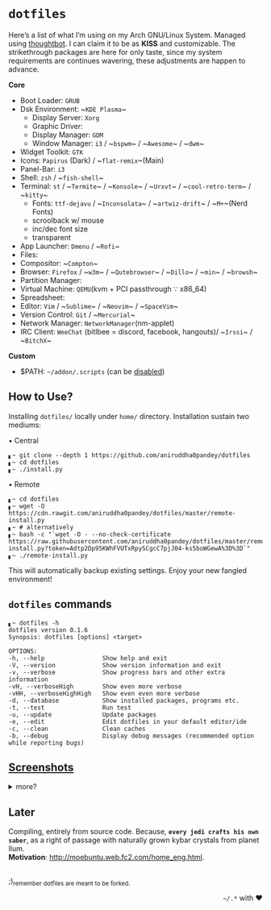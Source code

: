 # `dotfiles`
Here’s a list of what I’m using on my Arch GNU/Linux System. Managed using [thoughtbot](https://github.com/thoughtbot/rcm). I can claim it to be as **KISS** and customizable. The strikethrough packages are here for only taste, since my system requirements are continues wavering, these adjustments are happen to advance.

**Core**
- Boot Loader: `GRUB`
- Dsk Environment: ~`KDE Plasma`~
  - Display Server: `Xorg`
  - Graphic Driver: 
  - Display Manager: `GDM`
  - Window Manager: `i3` / ~`bspwm`~ / ~`Awesome`~ / ~`dwm`~
- Widget Toolkit: `GTK`
- Icons: `Papirus` (Dark) / ~`flat-remix`~(Main)
- Panel-Bar: `i3`
- Shell: `zsh` / ~`fish-shell`~
- Terminal: `st` / ~`Termite`~ / ~`Konsole`~ / ~`Urxvt`~ / ~`cool-retro-term`~ / ~`kitty`~
   - Fonts: `ttf-dejavu` / ~`Inconsolata`~ / ~`artwiz-drift`~ / ~`M+`~(Nerd Fonts)
   - scroolback w/ mouse
   - inc/dec font size
   - transparent
- App Launcher: `Dmenu` / ~`Rofi`~
- Files: 
- Compositor: ~`Compton`~
- Browser: `Firefox` / ~`w3m`~ / ~`Qutebrowser`~ / ~`Dillo`~ / ~`min`~ / ~`browsh`~
- Partition Manager: 
- Virtual Machine: `QEMU`(kvm + PCI passthrough ∵ x86_64)
- Spreadsheet: 
- Editor: `Vim` / ~`Sublime`~ / ~`Neovim`~ / ~`SpaceVim`~
- Version Control: `Git` / ~`Mercurial`~
- Network Manager: `NetworkManager`(nm-applet)  
- IRC Client: `WeeChat` (bitlbee = discord, facebook, hangouts)/ ~`Irssi`~ / ~`BitchX`~

**Custom**
- $PATH: `~/addon/.scripts` (can be [disabled](./install.py))


## How to Use?
Installing `dotfiles/` locally under `home/` directory. Installation sustain two mediums:  

• Central
```shell
▖~ git clone --depth 1 https://github.com/aniruddha0pandey/dotfiles
▖~ cd dotfiles
▖~ ./install.py
```
• Remote
```shell
▖~ cd dotfiles
▖~ wget -O https://cdn.rawgit.com/aniruddha0pandey/dotfiles/master/remote-install.py
▖~ # alternatively
▖~ bash -c "`wget -O - --no-check-certificate https://raw.githubusercontent.com/aniruddha0pandey/dotfiles/master/remote-install.py?token=Adtp2Dp95KWhFVUTxRpySCgcC7pjJ04-ks5boWGewA%3D%3D`"
▖~ ./remote-install.py
```
This will automatically backup existing settings. Enjoy your new fangled environment!

## `dotfiles` commands
```
▖~ dotfiles -h
dotfiles version 0.1.6
Synopsis: dotfiles [options] <target>

OPTIONS:
-h, --help                Show help and exit
-V, --version             Show version information and exit
-v, --verbose             Show progress bars and other extra information
-vH, --verboseHigh        Show even more verbose
-vHH, --verboseHighHigh   Show even even more verbose
-d, --database            Show installed packages, programs etc. 
-t, --test                Run test
-u, --update              Update packages
-e, --edit                Edit dotfiles in your default editor/ide
-c, --clean               Clean caches
-b, --debug               Display debug messages (recommended option while reporting bugs)
```

## [Screenshots](https://www.reddit.com/r/unixporn/)
<details>
<summary>more?</summary><br />

### Zsh
![]()

### Neovim
![]()

</details>

## Later
Compiling, entirely from source code.
Because, **`every jedi crafts his own saber`**, as a right of passage with naturally grown kybar crystals from planet Ilum.  
**Motivation**: http://moebuntu.web.fc2.com/home_eng.html.

##
;)<sub>remember dotfiles are meant to be forked.</sub>
<p align='right'><code>~/.*</code> with ♥</p>
